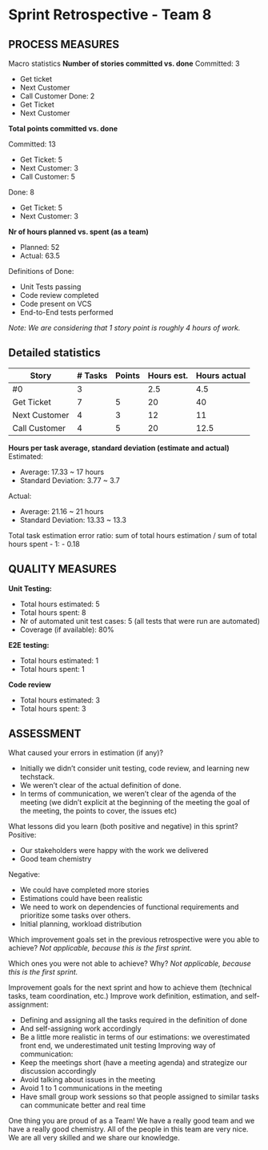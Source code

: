 # Sprint Retrospective - Team 8

## PROCESS MEASURES
Macro statistics
**Number of stories committed vs. done**
Committed: 3
- Get ticket
- Next Customer
- Call Customer
Done: 2
- Get Ticket
- Next Customer 

**Total points committed vs. done**

Committed: 13
- Get Ticket: 5
- Next Customer: 3
- Call Customer: 5

Done: 8
- Get Ticket: 5
- Next Customer: 3

**Nr of hours planned vs. spent (as a team)**
- Planned: 52
- Actual: 63.5

Definitions of Done:
- Unit Tests passing
- Code review completed
- Code present on VCS
- End-to-End tests performed

*Note: We are considering that 1 story point is roughly 4 hours of work.*

## Detailed statistics
| Story | # Tasks | Points | Hours est. | Hours actual | 
|--------|---------|--------|------------|--------------| 
| #0 | 3| | 2.5|4.5 | 
| Get Ticket |7 |5 | 20 | 40 |
|Next Customer| 4 | 3 | 12 | 11|
|Call Customer | 4 | 5 | 20 | 12.5|

**Hours per task average, standard deviation (estimate and actual)**
Estimated:
- Average: 17.33 ~ 17 hours
- Standard Deviation: 3.77 ~ 3.7

Actual:
- Average: 21.16 ~ 21 hours
- Standard Deviation: 13.33 ~ 13.3

Total task estimation error ratio: sum of total hours estimation / sum of total hours spent - 1: - 0.18

## QUALITY MEASURES
**Unit Testing:**
- Total hours estimated: 5
- Total hours spent: 8
- Nr of automated unit test cases: 5 (all tests that were run are automated)
- Coverage (if available): 80%

**E2E testing:**
- Total hours estimated: 1
- Total hours spent: 1

**Code review**

- Total hours estimated: 3
- Total hours spent: 3

## ASSESSMENT
What caused your errors in estimation (if any)?
- Initially we didn’t consider unit testing, code review, and learning new techstack. 
- We weren’t clear of the actual definition of done.
- In terms of communication, we weren’t clear of the agenda of the meeting (we didn’t explicit at the beginning of the meeting the goal of the meeting, the points to cover, the issues etc)


What lessons did you learn (both positive and negative) in this sprint?
Positive: 
- Our stakeholders were happy with the work we delivered
- Good team chemistry

Negative: 
- We could have completed more stories
- Estimations could have been realistic
- We need to work on dependencies of functional requirements and prioritize some tasks over others.
- Initial planning, workload distribution


Which improvement goals set in the previous retrospective were you able to achieve?
*Not applicable, because this is the first sprint.*

Which ones you were not able to achieve? Why?
*Not applicable, because this is the first sprint.*

Improvement goals for the next sprint and how to achieve them (technical tasks, team coordination, etc.)
Improve work definition, estimation, and self-assignment:

- Defining and assigning all the tasks required in the definition of done
- And self-assigning work accordingly 
- Be a little more realistic in terms of our estimations: we overestimated front end, we underestimated unit testing
Improving way of communication: 
- Keep the meetings short (have a meeting agenda) and strategize our discussion accordingly
- Avoid talking about issues in the meeting
- Avoid 1 to 1 communications in the meeting
- Have small group work sessions so that people assigned to similar tasks can communicate better and real time

One thing you are proud of as a Team!
We have a really good team and we have a really good chemistry. All of the people in this team are very nice. We are all very skilled and we share our knowledge. 
